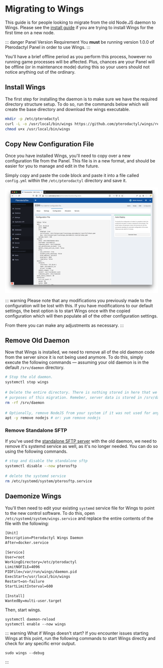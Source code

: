 # Migrating to Wings
This guide is for people looking to migrate from the old Node.JS daemon to Wings. Please see the
[install guide](/wings/1.0/installing.md) if you are trying to install Wings for the first time on
a new node.

::: danger Panel Version Requirement
You **must** be running version 1.0.0 of Pterodactyl Panel in order to use Wings.
:::

You'll have a brief offline period as you perform this process, however no running game processes
will be affected. Plus, chances are your Panel will be offline (or in maintenance mode) during this
so your users should not notice anything out of the ordinary.

## Install Wings
The first step for installing the daemon is to make sure we have the required directory structure setup. To do so,
run the commands below which will create the base directory and download the wings executable.

``` bash
mkdir -p /etc/pterodactyl
curl -L -o /usr/local/bin/wings https://github.com/pterodactyl/wings/releases/download/v1.0.0-rc.6/wings_linux_amd64
chmod u+x /usr/local/bin/wings
```

## Copy New Configuration File
Once you have installed Wings, you'll need to copy over a new configuration file from the Panel. This file
is in a new format, and should be easier for you to manage and edit in the future.

Simply copy and paste the code block and paste it into a file called `config.yml` within the `/etc/pterodactyl`
directory and save it.

![](./../../.vuepress/public/wings_configuration_example.png)

::: warning
Please note that any modifications you previously made to the configuration will be lost with this. If you have
modifications to our default settings, the best option is to start Wings once with the copied configuration which
will then populate all of the other configuration settings.

From there you can make any adjustments as necessary.
:::

## Remove Old Daemon
Now that Wings is installed, we need to remove all of the old daemon code from the server since it is not being
used anymore. To do this, simply execute the following commands — assuming your old daemon is in the default
`/srv/daemon` directory.

```bash
# Stop the old daemon.
systemctl stop wings

# Delete the entire directory. There is nothing stored in here that we actually need for the
# purposes of this migration. Remeber, server data is stored in /srv/daemon-data.
rm -rf /srv/daemon

# Optionally, remove NodeJS from your system if it was not used for anything else.
apt -y remove nodejs # or: yum remove nodejs
```

### Remove Standalone SFTP
If you've used the [standalone SFTP server](/daemon/0.6/standalone_sftp.html) with the old daemon, we need to remove it's systemd service as well, as it's no longer needed.
You can do so using the following commands.

```bash
# stop and disable the standalone sftp
systemctl disable --now pterosftp

# delete the systemd service
rm /etc/systemd/system/pterosftp.service
```

## Daemonize Wings
You'll then need to edit your existing `systemd` service file for Wings to point to the new control software. To do
this, open `/etc/systemd/system/wings.service` and replace the entire contents of the file with the following:

```
[Unit]
Description=Pterodactyl Wings Daemon
After=docker.service

[Service]
User=root
WorkingDirectory=/etc/pterodactyl
LimitNOFILE=4096
PIDFile=/var/run/wings/daemon.pid
ExecStart=/usr/local/bin/wings
Restart=on-failure
StartLimitInterval=600

[Install]
WantedBy=multi-user.target
```

Then, start wings.

```
systemctl daemon-reload
systemctl enable --now wings
```

::: warning What if Wings doesn't start?
If you encounter issues starting Wings at this point, run the following commands to start Wings directly and check
for any specific error output.

```
sudo wings --debug
```
:::
